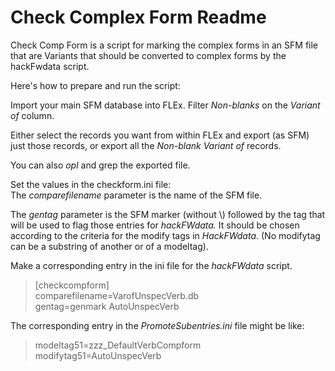 Check Complex Form Readme
=

Check Comp Form is a script for marking the complex forms in an SFM file that are Variants that should be converted to complex forms by the hackFwdata script.

Here\'s how to prepare and run the script:

Import your main SFM database into FLEx. Filter *Non-blanks* on the *Variant of* column.

Either select the records you want from within FLEx and export (as SFM) just those records, or export all the *Non-blank Variant of* records.

You can also *opl* and grep the exported file.

Set the values in the checkform.ini file:\
The *comparefilename* parameter is the name of the SFM file.

The *gentag* parameter is the SFM marker (without \\) followed by the tag that will be used to flag those entries for *hackFWdata.* It should be chosen according to the criteria for the modify tags in *HackFWdata*. (No modifytag can be a substring of another or of a modeltag).

Make a corresponding entry in the ini file for the *hackFWdata* script.

> \[checkcompform\]  
> comparefilename=VarofUnspecVerb.db  
> gentag=genmark AutoUnspecVerb

The corresponding entry in the *PromoteSubentries.ini* file might be like:

> modeltag51=zzz\_DefaultVerbCompform  
> modifytag51=AutoUnspecVerb  
